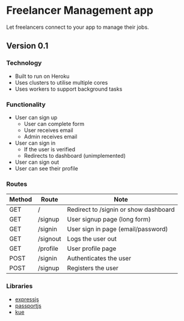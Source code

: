 # Freelancer Management app
Let freelancers connect to your app to manage their jobs.

## Version 0.1

### Technology
- Built to run on Heroku
- Uses clusters to utilise multiple cores
- Uses workers to support background tasks

### Functionality
- User can sign up
  - User can complete form
  - User receives email
  - Admin receives email
- User can sign in
  - If the user is verified
  - Redirects to dashboard (unimplemented)
- User can sign out
- User can see their profile

### Routes
Method  | Route     | Note
------  | -----     | ----
GET     | /         | Redirect to /signin or show dashboard
GET     | /signup   | User signup page (long form)
GET     | /signin   | User sign in page (email/password)
GET     | /signout  | Logs the user out
GET     | /profile  | User profile page
POST    | /signin   | Authenticates the user
POST    | /signup   | Registers the user


### Libraries
- [expressjs](https://expressjs.com/)
- [passportjs](http://passportjs.org/)
- [kue](https://github.com/Automattic/kue)
